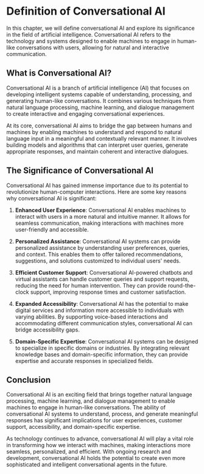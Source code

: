 Definition of Conversational AI
========================================

In this chapter, we will define conversational AI and explore its significance in the field of artificial intelligence. Conversational AI refers to the technology and systems designed to enable machines to engage in human-like conversations with users, allowing for natural and interactive communication.

What is Conversational AI?
--------------------------

Conversational AI is a branch of artificial intelligence (AI) that focuses on developing intelligent systems capable of understanding, processing, and generating human-like conversations. It combines various techniques from natural language processing, machine learning, and dialogue management to create interactive and engaging conversational experiences.

At its core, conversational AI aims to bridge the gap between humans and machines by enabling machines to understand and respond to natural language input in a meaningful and contextually relevant manner. It involves building models and algorithms that can interpret user queries, generate appropriate responses, and maintain coherent and interactive dialogues.

The Significance of Conversational AI
-------------------------------------

Conversational AI has gained immense importance due to its potential to revolutionize human-computer interactions. Here are some key reasons why conversational AI is significant:

1. **Enhanced User Experience**: Conversational AI enables machines to interact with users in a more natural and intuitive manner. It allows for seamless communication, making interactions with machines more user-friendly and accessible.

2. **Personalized Assistance**: Conversational AI systems can provide personalized assistance by understanding user preferences, queries, and context. This enables them to offer tailored recommendations, suggestions, and solutions customized to individual users' needs.

3. **Efficient Customer Support**: Conversational AI-powered chatbots and virtual assistants can handle customer queries and support requests, reducing the need for human intervention. They can provide round-the-clock support, improving response times and customer satisfaction.

4. **Expanded Accessibility**: Conversational AI has the potential to make digital services and information more accessible to individuals with varying abilities. By supporting voice-based interactions and accommodating different communication styles, conversational AI can bridge accessibility gaps.

5. **Domain-Specific Expertise**: Conversational AI systems can be designed to specialize in specific domains or industries. By integrating relevant knowledge bases and domain-specific information, they can provide expertise and accurate responses in specialized fields.

Conclusion
----------

Conversational AI is an exciting field that brings together natural language processing, machine learning, and dialogue management to enable machines to engage in human-like conversations. The ability of conversational AI systems to understand, process, and generate meaningful responses has significant implications for user experiences, customer support, accessibility, and domain-specific expertise.

As technology continues to advance, conversational AI will play a vital role in transforming how we interact with machines, making interactions more seamless, personalized, and efficient. With ongoing research and development, conversational AI holds the potential to create even more sophisticated and intelligent conversational agents in the future.
